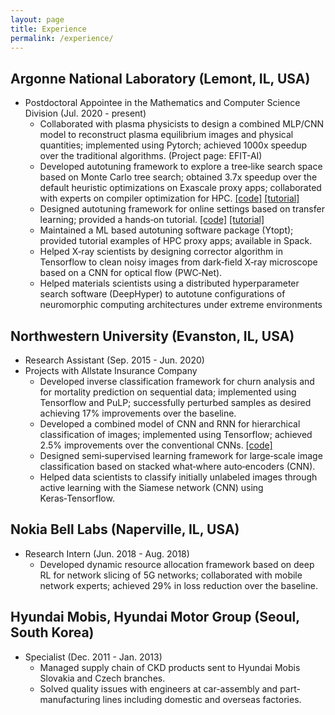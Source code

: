 ```yaml
---
layout: page
title: Experience
permalink: /experience/
---
```


## Argonne National Laboratory (Lemont, IL, USA)

- Postdoctoral Appointee in the Mathematics and Computer Science Division (Jul. 2020 - present)
  - Collaborated with plasma physicists to design a combined MLP/CNN model to reconstruct plasma equilibrium images and physical quantities; implemented using Pytorch; achieved 1000x speedup over the traditional algorithms. (Project page: EFIT-AI)
  - Developed autotuning framework to explore a tree‑like search space based on Monte Carlo tree search; obtained 3.7x speedup over the default heuristic optimizations on Exascale proxy apps; collaborated with experts on compiler optimization for HPC. [[code]](https://github.com/ytopt-team/ytopt/blob/mcts/ytopt/cmcts/README.md) [[tutorial]](https://github.com/ytopt-team/ytopt/blob/mcts/docs/tutorials/mcts-gemm/tutorial-mcts-gemm.md)
  - Designed autotuning framework for online settings based on transfer learning; provided a hands‑on tutorial. [[code]](https://github.com/ytopt-team/ytopt/tree/v0.0.3) [[tutorial]](https://github.com/ytopt-team/ytopt/blob/online/docs/tutorials/omp-xsbench-tl/tutorial-omp-xsbench-tl.md)
  - Maintained a ML based autotuning software package (Ytopt); provided tutorial examples of HPC proxy apps; available in Spack.
  - Helped X‑ray scientists by designing corrector algorithm in Tensorflow to clean noisy images from dark‑field X‑ray microscope based on a CNN for optical flow (PWC‑Net).
  - Helped materials scientists using a distributed hyperparameter search software (DeepHyper) to autotune configurations of neuromorphic computing architectures under extreme environments

## Northwestern University (Evanston, IL, USA)

- Research Assistant (Sep. 2015 - Jun. 2020)
- Projects with Allstate Insurance Company
  - Developed inverse classification framework for churn analysis and for mortality prediction on sequential data; implemented using Tensorflow and PuLP; successfully perturbed samples as desired achieving 17% improvements over the baseline.
  - Developed a combined model of CNN and RNN for hierarchical classification of images; implemented using Tensorflow; achieved 2.5% improvements over the conventional CNNs. [[code]](https://github.com/jaehoonkoo/h_classification)
  - Designed semi‑supervised learning framework for large‑scale image classification based on stacked what‑where auto‑encoders (CNN).
  - Helped data scientists to classify initially unlabeled images through active learning with the Siamese network (CNN) using Keras‑Tensorflow.

## Nokia Bell Labs (Naperville, IL, USA)

- Research Intern (Jun. 2018 - Aug. 2018)
  - Developed dynamic resource allocation framework based on deep RL for network slicing of 5G networks; collaborated with mobile network experts; achieved 29\% in loss reduction over the baseline.

## Hyundai Mobis, Hyundai Motor Group (Seoul, South Korea)

- Specialist (Dec. 2011 - Jan. 2013)
  - Managed supply chain of CKD products sent to Hyundai Mobis Slovakia and Czech branches.
  - Solved quality issues with engineers at car-assembly and part-manufacturing lines including domestic and overseas factories.
